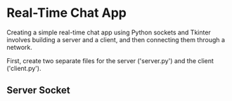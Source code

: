 # Real-Time Chat App
Creating a simple real-time chat app using Python sockets and Tkinter involves building a server and a client, and then connecting them through a network. 

First, create two separate files for the server ('server.py') and the client ('client.py').

## Server Socket
